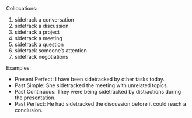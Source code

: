 Collocations:

1. sidetrack a conversation
2. sidetrack a discussion
3. sidetrack a project
4. sidetrack a meeting
5. sidetrack a question
6. sidetrack someone’s attention
7. sidetrack negotiations

Examples:

- Present Perfect: I have been sidetracked by other tasks today.
- Past Simple: She sidetracked the meeting with unrelated topics.
- Past Continuous: They were being sidetracked by distractions during the presentation.
- Past Perfect: He had sidetracked the discussion before it could reach a conclusion.